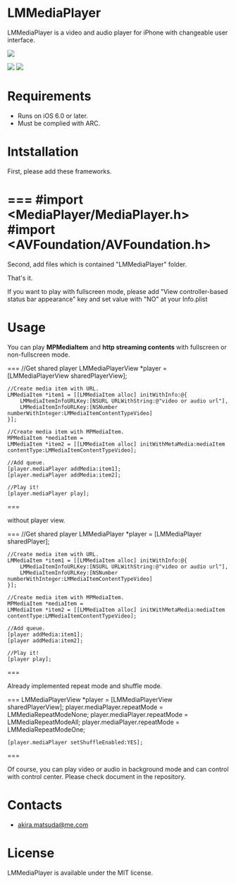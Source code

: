 LMMediaPlayer
====

LMMediaPlayer is a video and audio player for iPhone with changeable user interface.

![](https://raw.github.com/0x0c/LMMediaPlayer/master/images/2.png)

![](https://raw.github.com/0x0c/LMMediaPlayer/master/images/1.png)
![](https://raw.github.com/0x0c/LMMediaPlayer/master/images/3.png)

Requirements
====

- Runs on iOS 6.0 or later.
- Must be complied with ARC.

Intstallation
===

First, please add these frameworks.

===
	#import <MediaPlayer/MediaPlayer.h>
	#import <AVFoundation/AVFoundation.h>
===

Second, add files which is contained "LMMediaPlayer" folder.

That's it.

If you want to play with fullscreen mode, please add "View controller-based status bar appearance" key and set value with "NO" at your Info.plist

Usage
====

You can play **MPMediaItem** and **http streaming contents** with fullscreen or non-fullscreen mode.

===
	//Get shared player
	LMMediaPlayerView *player = [LMMediaPlayerView sharedPlayerView];
	
	//Create media item with URL.
	LMMediaItem *item1 = [[LMMediaItem alloc] initWithInfo:@{
		LMMediaItemInfoURLKey:[NSURL URLWithString:@"video or audio url"],
		LMMediaItemInfoURLKey:[NSNumber numberWithInteger:LMMediaItemContentTypeVideo]
	}];
	
	//Create media item with MPMediaItem.
	MPMediaItem *mediaItem = 
	LMMediaItem *item2 = [[LMMediaItem alloc] initWithMetaMedia:mediaItem contentType:LMMediaItemContentTypeVideo];
	
	//Add queue.
	[player.mediaPlayer addMedia:item1];
	[player.mediaPlayer addMedia:item2];
	
	//Play it!
	[player.mediaPlayer play];
===

without player view.

===
	//Get shared player
	LMMediaPlayer *player = [LMMediaPlayer sharedPlayer];
	
	//Create media item with URL.
	LMMediaItem *item1 = [[LMMediaItem alloc] initWithInfo:@{
		LMMediaItemInfoURLKey:[NSURL URLWithString:@"video or audio url"],
		LMMediaItemInfoURLKey:[NSNumber numberWithInteger:LMMediaItemContentTypeVideo]
	}];
	
	//Create media item with MPMediaItem.
	MPMediaItem *mediaItem = 
	LMMediaItem *item2 = [[LMMediaItem alloc] initWithMetaMedia:mediaItem contentType:LMMediaItemContentTypeVideo];
	
	//Add queue.
	[player addMedia:item1];
	[player addMedia:item2];
	
	//Play it!
	[player play];
===

Already implemented repeat mode and shuffle mode.

===
	LMMediaPlayerView *player = [LMMediaPlayerView sharedPlayerView];
	player.mediaPlayer.repeatMode = LMMediaRepeatModeNone;
	player.mediaPlayer.repeatMode = LMMediaRepeatModeAll;
	player.mediaPlayer.repeatMode = LMMediaRepeatModeOne;
	
	[player.mediaPlayer setShuffleEnabled:YES];
===

Of course, you can play video or audio in background mode and can control with control center.
Please check document in the repository.

Contacts
====

- [akira.matsuda@me.com](mailto:akira.matsuda@me.com)

License
====

LMMediaPlayer is available under the MIT license.